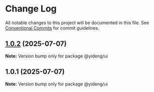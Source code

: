 # Change Log

All notable changes to this project will be documented in this file.
See [Conventional Commits](https://conventionalcommits.org) for commit guidelines.

## [1.0.2](https://github.com/webjiancheng/monorepo/compare/@yideng/ui@1.0.1...@yideng/ui@1.0.2) (2025-07-07)

**Note:** Version bump only for package @yideng/ui





## 1.0.1 (2025-07-07)

**Note:** Version bump only for package @yideng/ui
